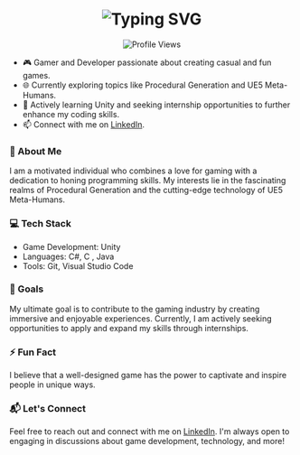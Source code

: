 <h1 align='center'>
  <img src="https://readme-typing-svg.demolab.com?font=Fira+Code&weight=600&size=28&duration=4000&pause=1000&color=FFFFFF&center=true&vCenter=true&random=false&width=700&lines=%E2%9C%A8+Hello, I'm Ashitosh, Welcome to My GitHub!+%F0%9F%8E%86" alt="Typing SVG" />
</h1>

<div align='center'>
  <img src="https://komarev.com/ghpvc/?username=yourusername&style=flat-square&color=blue" alt="Profile Views" />
</div>

- 🎮 Gamer and Developer passionate about creating casual and fun games.
- 🌐 Currently exploring topics like Procedural Generation and UE5 Meta-Humans.
- 🚀 Actively learning Unity and seeking internship opportunities to further enhance my coding skills.
- 📫 Connect with me on [LinkedIn](https://www.linkedin.com/in/ashitosh-bendre-175a51247).

### 🌟 About Me

I am a motivated individual who combines a love for gaming with a dedication to honing programming skills. My interests lie in the fascinating realms of Procedural Generation and the cutting-edge technology of UE5 Meta-Humans.

### 💻 Tech Stack

- Game Development: Unity
- Languages: C#, C , Java
- Tools: Git, Visual Studio Code

### 🚀 Goals

My ultimate goal is to contribute to the gaming industry by creating immersive and enjoyable experiences. Currently, I am actively seeking opportunities to apply and expand my skills through internships.

### ⚡ Fun Fact

I believe that a well-designed game has the power to captivate and inspire people in unique ways.

### 📬 Let's Connect

Feel free to reach out and connect with me on [LinkedIn](https://www.linkedin.com/in/ashitosh-bendre-175a51247). I'm always open to engaging in discussions about game development, technology, and more!

